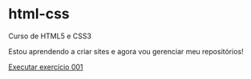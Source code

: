 # html-css
 Curso de HTML5 e CSS3

Estou aprendendo a criar sites e agora vou gerenciar meu repositórios!

<a href="https://joaopaulodasilvasousa.github.io/html-css/HTML-CSS/Exercicios/Ex001/index.html">Executar exercício 001</a>